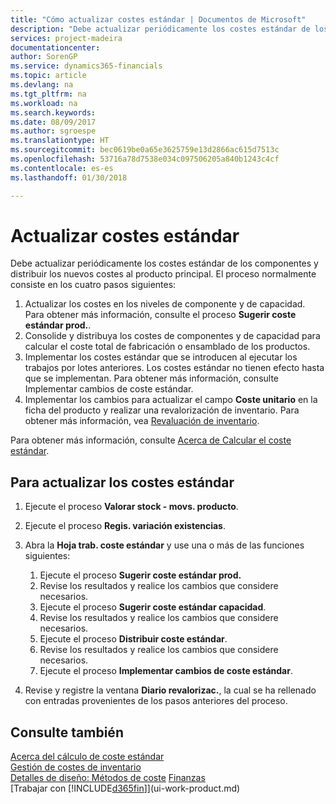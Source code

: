 ```yaml
---
title: "Cómo actualizar costes estándar | Documentos de Microsoft"
description: "Debe actualizar periódicamente los costes estándar de los componentes y distribuir los nuevos costes al producto principal."
services: project-madeira
documentationcenter: 
author: SorenGP
ms.service: dynamics365-financials
ms.topic: article
ms.devlang: na
ms.tgt_pltfrm: na
ms.workload: na
ms.search.keywords: 
ms.date: 08/09/2017
ms.author: sgroespe
ms.translationtype: HT
ms.sourcegitcommit: bec0619be0a65e3625759e13d2866ac615d7513c
ms.openlocfilehash: 53716a78d7538e034c097506205a840b1243c4cf
ms.contentlocale: es-es
ms.lasthandoff: 01/30/2018

---
```

# <a name="update-standard-costs"></a>Actualizar costes estándar
Debe actualizar periódicamente los costes estándar de los componentes y distribuir los nuevos costes al producto principal. El proceso normalmente consiste en los cuatro pasos siguientes:  

1.  Actualizar los costes en los niveles de componente y de capacidad. Para obtener más información, consulte el proceso **Sugerir coste estándar prod.**.  
2.  Consolide y distribuya los costes de componentes y de capacidad para calcular el coste total de fabricación o ensamblado de los productos.  
3.  Implementar los costes estándar que se introducen al ejecutar los trabajos por lotes anteriores. Los costes estándar no tienen efecto hasta que se implementan. Para obtener más información, consulte Implementar cambios de coste estándar.  
4.  Implementar los cambios para actualizar el campo **Coste unitario** en la ficha del producto y realizar una revalorización de inventario. Para obtener más información, vea [Revaluación de inventario](inventory-how-revalue-inventory.md).  

Para obtener más información, consulte [Acerca de Calcular el coste estándar](finance-about-calculating-standard-cost.md).  
## <a name="to-update-standard-costs"></a>Para actualizar los costes estándar  
1.  Ejecute el proceso **Valorar stock - movs. producto**.  
2.  Ejecute el proceso **Regis. variación existencias**.  
3.  Abra la **Hoja trab. coste estándar** y use una o más de las funciones siguientes:  

    1.  Ejecute el proceso **Sugerir coste estándar prod.**  
    2.  Revise los resultados y realice los cambios que considere necesarios.  
    3.  Ejecute el proceso **Sugerir coste estándar capacidad**.  
    4.  Revise los resultados y realice los cambios que considere necesarios.
    5. Ejecute el proceso **Distribuir coste estándar**.
    6.  Revise los resultados y realice los cambios que considere necesarios.
    7.  Ejecute el proceso **Implementar cambios de coste estándar**.  
4.  Revise y registre la ventana **Diario revalorizac.**, la cual se ha rellenado con entradas provenientes de los pasos anteriores del proceso.  

## <a name="see-also"></a>Consulte también  
 [Acerca del cálculo de coste estándar](finance-about-calculating-standard-cost.md)   
 [Gestión de costes de inventario](finance-manage-inventory-costs.md)   
 [Detalles de diseño: Métodos de coste](design-details-costing-methods.md) [Finanzas](finance.md)  
 [Trabajar con [!INCLUDE[d365fin](includes/d365fin_md.md)]](ui-work-product.md)  

